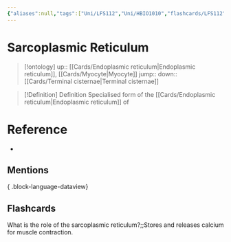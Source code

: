 ```yaml
---
{"aliases":null,"tags":["Uni/LFS112","Uni/HBIO1010","flashcards/LFS112"],"dg-publish":true,"permalink":"/cards/sarcoplasmic-reticulum/","dgPassFrontmatter":true}
---
```


# Sarcoplasmic Reticulum

> [!ontology]
> up:: [[Cards/Endoplasmic reticulum\|Endoplasmic reticulum]], [[Cards/Myocyte\|Myocyte]]
> jump:: 
> down:: [[Cards/Terminal cisternae\|Terminal cisternae]]

> [!Definition] Definition
> Specialised form of the [[Cards/Endoplasmic reticulum\|Endoplasmic reticulum]] of 

# Reference

- 

## Mentions


{ .block-language-dataview}

## Flashcards

What is the role of the sarcoplasmic reticulum?;;Stores and releases calcium for muscle contraction.
<!--SR:!2024-10-04,32,190-->